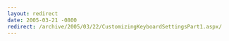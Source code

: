 ```yaml
---
layout: redirect
date: 2005-03-21 -0800
redirect: /archive/2005/03/22/CustomizingKeyboardSettingsPart1.aspx/
---
```

